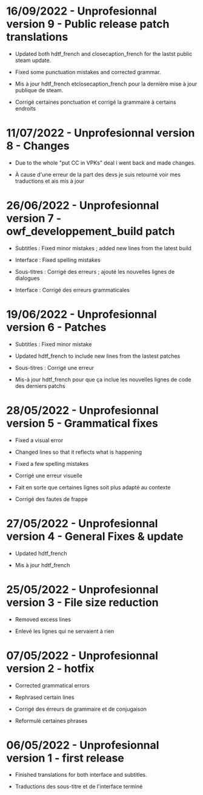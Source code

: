 # 16/09/2022 - Unprofesionnal version 9 - Public release patch translations
- Updated both hdtf_french and closecaption_french for the lastst public steam update.
- Fixed some punctuation mistakes and corrected grammar.

- Mis à jour hdtf_french etclosecaption_french pour la dernière mise à jour publique de steam.
- Corrigé certaines ponctuation et corrigé la grammaire à certains endroits

# 11/07/2022 - Unprofesionnal version 8 - Changes
- Due to the whole "put CC in VPKs" deal i went back and made changes.

- À cause d'une erreur de la part des devs je suis retourné voir mes traductions et ais mis à jour

# 26/06/2022 - Unprofesionnal version 7 - owf_developpement_build patch
- Subtitles : Fixed minor mistakes ; added new lines from the latest build
- Interface : Fixed spelling mistakes 

- Sous-titres : Corrigé des erreurs ; ajouté les nouvelles lignes de dialogues
- Interface : Corrigé des erreurs grammaticales

# 19/06/2022 - Unprofesionnal version 6 - Patches
- Subtitles : Fixed minor mistake
- Updated hdtf_french to include new lines from the lastest patches

- Sous-titres : Corrigé une erreur
- Mis-à jour hdtf_french pour que ça inclue les nouvelles lignes de code des derniers patchs

# 28/05/2022 - Unprofesionnal version 5 - Grammatical fixes
- Fixed a visual error
- Changed lines so that it reflects what is happening
- Fixed a few spelling mistakes

- Corrigé une erreur visuelle
- Fait en sorte que certaines lignes soit plus adapté au contexte
- Corrigé des fautes de frappe

# 27/05/2022 - Unprofesionnal version 4 - General Fixes & update
- Updated hdtf_french

- Mis à jour hdtf_french

# 25/05/2022 - Unprofesionnal version 3 - File size reduction
- Removed excess lines

- Enlevé les lignes qui ne servaient à rien

# 07/05/2022 - Unprofesionnal version 2 - hotfix
- Corrected grammatical errors
- Rephrased certain lines

- Corrigé des érreurs de grammaire et de conjugaison
- Reformulé certaines phrases

# 06/05/2022 - Unprofesionnal version 1 - first release
- Finished translations for both interface and subtitles.

- Traductions des sous-titre et de l'interface terminé
